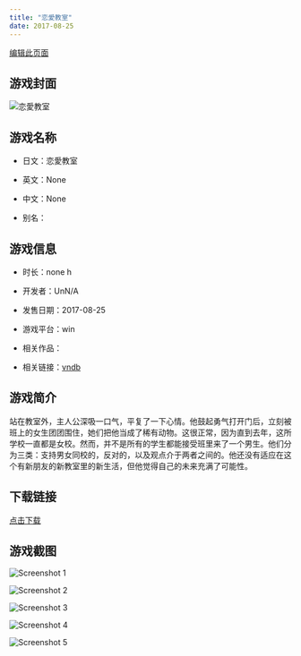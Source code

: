 ```yaml
---
title: "恋愛教室"
date: 2017-08-25
---
```

[编辑此页面](https://github.com/ACG-3/ADV3-source/blob/main/source/_posts/games/%E6%81%8B%E6%84%9B%E6%95%99%E5%AE%A4.md)

## 游戏封面

![恋愛教室](https%3A//pan.timero.xyz/onedrive/img_lib_001/%E6%81%8B%E6%84%9B%E6%95%99%E5%AE%A4_cover.avif)


## 游戏名称

- 日文：恋愛教室
- 英文：None
- 中文：None

- 别名：


## 游戏信息

- 时长：none h
- 开发者：UnN/A
- 发售日期：2017-08-25
- 游戏平台：win
- 相关作品：

- 相关链接：[vndb](https://vndb.org/v19715)


## 游戏简介

站在教室外，主人公深吸一口气，平复了一下心情。他鼓起勇气打开门后，立刻被班上的女生团团围住，她们把他当成了稀有动物。这很正常，因为直到去年，这所学校一直都是女校。然而，并不是所有的学生都能接受班里来了一个男生。他们分为三类：支持男女同校的，反对的，以及观点介于两者之间的。他还没有适应在这个有新朋友的新教室里的新生活，但他觉得自己的未来充满了可能性。




## 下载链接

[点击下载](https://pan.timero.xyz/onedrive/adv_lib_001/%E6%81%8B%E6%84%9B%E6%95%99%E5%AE%A4)


## 游戏截图


![Screenshot 1](https%3A//pan.timero.xyz/onedrive/img_lib_001/%E6%81%8B%E6%84%9B%E6%95%99%E5%AE%A4_Screenshot_1.avif)

![Screenshot 2](https%3A//pan.timero.xyz/onedrive/img_lib_001/%E6%81%8B%E6%84%9B%E6%95%99%E5%AE%A4_Screenshot_2.avif)

![Screenshot 3](https%3A//pan.timero.xyz/onedrive/img_lib_001/%E6%81%8B%E6%84%9B%E6%95%99%E5%AE%A4_Screenshot_3.avif)

![Screenshot 4](https%3A//pan.timero.xyz/onedrive/img_lib_001/%E6%81%8B%E6%84%9B%E6%95%99%E5%AE%A4_Screenshot_4.avif)

![Screenshot 5](https%3A//pan.timero.xyz/onedrive/img_lib_001/%E6%81%8B%E6%84%9B%E6%95%99%E5%AE%A4_Screenshot_5.avif)

